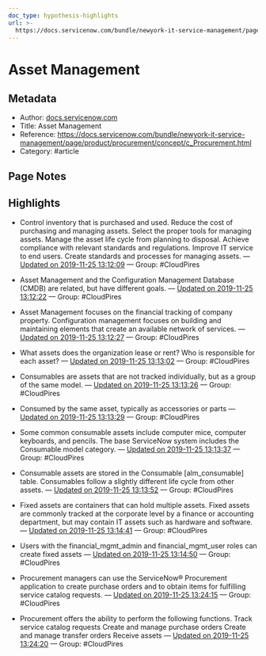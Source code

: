 ```yaml
---
doc_type: hypothesis-highlights
url: >-
  https://docs.servicenow.com/bundle/newyork-it-service-management/page/product/procurement/concept/c_Procurement.html
---
```


# Asset Management

## Metadata
- Author: [docs.servicenow.com]()
- Title: Asset Management
- Reference: https://docs.servicenow.com/bundle/newyork-it-service-management/page/product/procurement/concept/c_Procurement.html
- Category: #article

## Page Notes
## Highlights
- Control inventory that is purchased and used. Reduce the cost of purchasing and managing assets. Select the proper tools for managing assets. Manage the asset life cycle from planning to disposal. Achieve compliance with relevant standards and regulations. Improve IT service to end users. Create standards and processes for managing assets. — [Updated on 2019-11-25 13:12:09](https://hyp.is/GNz75g-vEeqfxFc3TAT_SQ/docs.servicenow.com/bundle/newyork-it-service-management/page/product/procurement/concept/c_Procurement.html) — Group: #CloudPires

- Asset Management and the Configuration Management Database (CMDB) are related, but have different goals.  — [Updated on 2019-11-25 13:12:22](https://hyp.is/IJn0Qg-vEeqX6xMc_t3o4A/docs.servicenow.com/bundle/newyork-it-service-management/page/product/procurement/concept/c_Procurement.html) — Group: #CloudPires

- Asset Management focuses on the financial tracking of company property. Configuration management focuses on building and maintaining elements that create an available network of services. — [Updated on 2019-11-25 13:12:27](https://hyp.is/I5eqXg-vEeqAkUvdx8ZONg/docs.servicenow.com/bundle/newyork-it-service-management/page/product/procurement/concept/c_Procurement.html) — Group: #CloudPires

- What assets does the organization lease or rent? Who is responsible for each asset? — [Updated on 2019-11-25 13:13:02](https://hyp.is/OHUQJA-vEeqF4DuTMC4-PA/docs.servicenow.com/bundle/newyork-it-service-management/page/product/procurement/concept/c_Procurement.html) — Group: #CloudPires

- Consumables are assets that are not tracked individually, but as a group of the same model. — [Updated on 2019-11-25 13:13:26](https://hyp.is/RsImxg-vEeqj6v8yZ5Dogg/docs.servicenow.com/bundle/newyork-it-service-management/page/product/procurement/concept/c_Procurement.html) — Group: #CloudPires

- Consumed by the same asset, typically as accessories or parts — [Updated on 2019-11-25 13:13:29](https://hyp.is/SIYTUA-vEeqbioshWmYsyw/docs.servicenow.com/bundle/newyork-it-service-management/page/product/procurement/concept/c_Procurement.html) — Group: #CloudPires

- Some common consumable assets include computer mice, computer keyboards, and pencils. The base ServiceNow system includes the Consumable model category.  — [Updated on 2019-11-25 13:13:37](https://hyp.is/TUxYVA-vEeqbi3OJwB2hhQ/docs.servicenow.com/bundle/newyork-it-service-management/page/product/procurement/concept/c_Procurement.html) — Group: #CloudPires

- Consumable assets are stored in the Consumable [alm_consumable] table. Consumables follow a slightly different life cycle from other assets. — [Updated on 2019-11-25 13:13:52](https://hyp.is/VjxI_A-vEeq-Hjdd1hoOrw/docs.servicenow.com/bundle/newyork-it-service-management/page/product/procurement/concept/c_Procurement.html) — Group: #CloudPires

- Fixed assets are containers that can hold multiple assets. Fixed assets are commonly tracked at the corporate level by a finance or accounting department, but may contain IT assets such as hardware and software. — [Updated on 2019-11-25 13:14:41](https://hyp.is/cw30HA-vEeqzVQ_DK52OoQ/docs.servicenow.com/bundle/newyork-it-service-management/page/product/procurement/concept/c_Procurement.html) — Group: #CloudPires

- Users with the financial_mgmt_admin and financial_mgmt_user roles can create fixed assets — [Updated on 2019-11-25 13:14:50](https://hyp.is/eOefeA-vEeqHQN8AoQUGMw/docs.servicenow.com/bundle/newyork-it-service-management/page/product/procurement/concept/c_Procurement.html) — Group: #CloudPires

- Procurement managers can use the ServiceNow® Procurement application to create purchase orders and to obtain items for fulfilling service catalog requests. — [Updated on 2019-11-25 13:24:15](https://hyp.is/yUvaWg-wEeqNstvdOfXM_A/docs.servicenow.com/bundle/newyork-it-service-management/page/product/procurement/concept/c_Procurement.html) — Group: #CloudPires

- Procurement offers the ability to perform the following functions. Track service catalog requests Create and manage purchase orders Create and manage transfer orders Receive assets — [Updated on 2019-11-25 13:24:20](https://hyp.is/zIh-sg-wEeq6fnME08vt6w/docs.servicenow.com/bundle/newyork-it-service-management/page/product/procurement/concept/c_Procurement.html) — Group: #CloudPires



